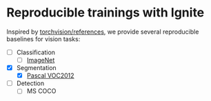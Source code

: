 # Reproducible trainings with Ignite

Inspired by [torchvision/references](https://github.com/pytorch/vision/tree/master/references), we provide several 
reproducible baselines for vision tasks:

* [ ] Classification
    * [ ] [ImageNet](classification/imagenet)

* [x] Segmentation
    * [x] [Pascal VOC2012](segmentation/pascal_voc2012)
    
* [ ] Detection
    * [ ] MS COCO
